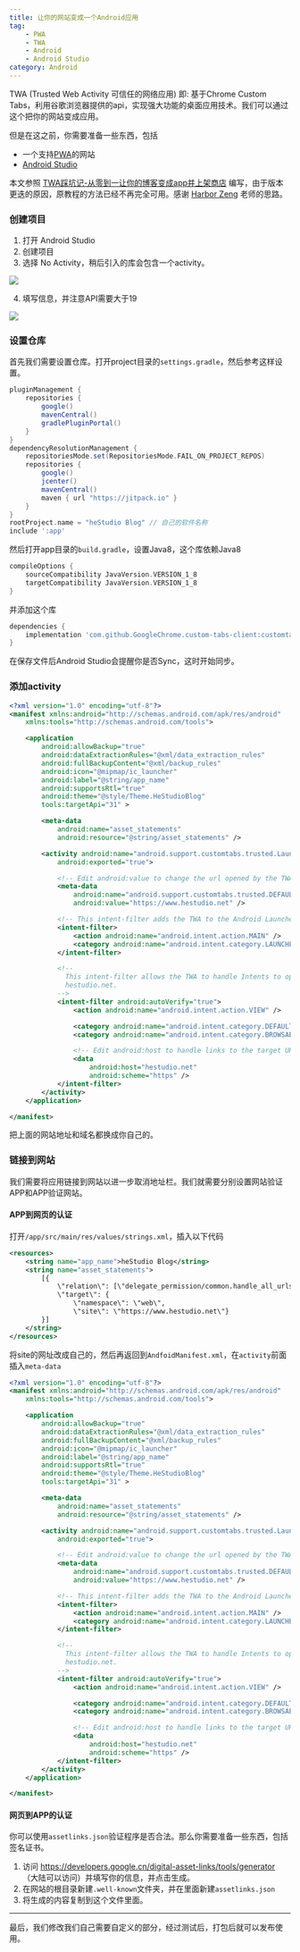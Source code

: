 ```yaml
---
title: 让你的网站变成一个Android应用
tag: 
    - PWA
    - TWA
    - Android
    - Android Studio
category: Android
---
```


TWA (Trusted Web Activity 可信任的网络应用) 即: 基于Chrome Custom Tabs，利用谷歌浏览器提供的api，实现强大功能的桌面应用技术。我们可以通过这个把你的网站变成应用。

但是在这之前，你需要准备一些东西，包括
- 一个支持[PWA](https://learn.microsoft.com/zh-cn/microsoft-edge/progressive-web-apps-chromium/)的网站
- [Android Studio](https://developer.android.google.cn/studio/)

本文参照 [TWA踩坑记-从零到一让你的博客变成app并上架商店](https://tellyouwhat.cn/p/twa-you-blog-can-become-an-app/#toc-heading-1) 编写，由于版本更迭的原因，原教程的方法已经不再完全可用。感谢 [Harbor Zeng](https://tellyouwhat.cn/) 老师的思路。

<!-- more -->

### 创建项目
1. 打开 Android Studio
2. 创建项目
3. 选择 No Activity，稍后引入的库会包含一个activity。

![](https://image.hestudio.net/img/2023/01/30/63d7d7edcd6c9.png)

4. 填写信息，并注意API需要大于19

![](https://image.hestudio.net/img/2023/01/30/63d7d87ed4e75.png)

### 设置仓库
首先我们需要设置仓库。打开project目录的`settings.gradle`，然后参考这样设置。

```gradle
pluginManagement {
    repositories {
        google()
        mavenCentral()
        gradlePluginPortal()
    }
}
dependencyResolutionManagement {
    repositoriesMode.set(RepositoriesMode.FAIL_ON_PROJECT_REPOS)
    repositories {
        google()
        jcenter()
        mavenCentral()
        maven { url "https://jitpack.io" }
    }
}
rootProject.name = "heStudio Blog" // 自己的软件名称
include ':app'

```

然后打开app目录的`build.gradle`，设置Java8，这个库依赖Java8

```gradle
compileOptions {
    sourceCompatibility JavaVersion.VERSION_1_8
    targetCompatibility JavaVersion.VERSION_1_8
}
```

并添加这个库

```gradle
dependencies {
    implementation 'com.github.GoogleChrome.custom-tabs-client:customtabs:d08e93fce3'
}
```

在保存文件后Android Studio会提醒你是否Sync，这时开始同步。

### 添加activity
```xml {19-48}
<?xml version="1.0" encoding="utf-8"?>
<manifest xmlns:android="http://schemas.android.com/apk/res/android"
    xmlns:tools="http://schemas.android.com/tools">

    <application
        android:allowBackup="true"
        android:dataExtractionRules="@xml/data_extraction_rules"
        android:fullBackupContent="@xml/backup_rules"
        android:icon="@mipmap/ic_launcher"
        android:label="@string/app_name"
        android:supportsRtl="true"
        android:theme="@style/Theme.HeStudioBlog"
        tools:targetApi="31" >

        <meta-data
            android:name="asset_statements"
            android:resource="@string/asset_statements" />

        <activity android:name="android.support.customtabs.trusted.LauncherActivity"
            android:exported="true">

            <!-- Edit android:value to change the url opened by the TWA -->
            <meta-data
                android:name="android.support.customtabs.trusted.DEFAULT_URL"
                android:value="https://www.hestudio.net" />

            <!-- This intent-filter adds the TWA to the Android Launcher -->
            <intent-filter>
                <action android:name="android.intent.action.MAIN" />
                <category android:name="android.intent.category.LAUNCHER" />
            </intent-filter>

            <!--
              This intent-filter allows the TWA to handle Intents to open
              hestudio.net.
            -->
            <intent-filter android:autoVerify="true">
                <action android:name="android.intent.action.VIEW" />

                <category android:name="android.intent.category.DEFAULT" />
                <category android:name="android.intent.category.BROWSABLE" />

                <!-- Edit android:host to handle links to the target URL-->
                <data
                    android:host="hestudio.net"
                    android:scheme="https" />
            </intent-filter>
        </activity>
    </application>

</manifest>
```

把上面的网站地址和域名都换成你自己的。

### 链接到网站
我们需要将应用链接到网站以进一步取消地址栏。我们就需要分别设置网站验证APP和APP验证网站。

#### APP到网页的认证
打开`/app/src/main/res/values/strings.xml`，插入以下代码
```xml {3-10}
<resources>
    <string name="app_name">heStudio Blog</string>
    <string name="asset_statements">
        [{
            \"relation\": [\"delegate_permission/common.handle_all_urls\"],
            \"target\": {
                \"namespace\": \"web\",
                \"site\": \"https://www.hestudio.net\"}
        }]
    </string>
</resources>
```

将site的网址改成自己的，然后再返回到`AndfoidManifest.xml`，在`activity`前面插入`meta-data`

```xml {15-17}
<?xml version="1.0" encoding="utf-8"?>
<manifest xmlns:android="http://schemas.android.com/apk/res/android"
    xmlns:tools="http://schemas.android.com/tools">

    <application
        android:allowBackup="true"
        android:dataExtractionRules="@xml/data_extraction_rules"
        android:fullBackupContent="@xml/backup_rules"
        android:icon="@mipmap/ic_launcher"
        android:label="@string/app_name"
        android:supportsRtl="true"
        android:theme="@style/Theme.HeStudioBlog"
        tools:targetApi="31" >

        <meta-data
            android:name="asset_statements"
            android:resource="@string/asset_statements" />

        <activity android:name="android.support.customtabs.trusted.LauncherActivity"
            android:exported="true">

            <!-- Edit android:value to change the url opened by the TWA -->
            <meta-data
                android:name="android.support.customtabs.trusted.DEFAULT_URL"
                android:value="https://www.hestudio.net" />

            <!-- This intent-filter adds the TWA to the Android Launcher -->
            <intent-filter>
                <action android:name="android.intent.action.MAIN" />
                <category android:name="android.intent.category.LAUNCHER" />
            </intent-filter>

            <!--
              This intent-filter allows the TWA to handle Intents to open
              hestudio.net.
            -->
            <intent-filter android:autoVerify="true">
                <action android:name="android.intent.action.VIEW" />

                <category android:name="android.intent.category.DEFAULT" />
                <category android:name="android.intent.category.BROWSABLE" />

                <!-- Edit android:host to handle links to the target URL-->
                <data
                    android:host="hestudio.net"
                    android:scheme="https" />
            </intent-filter>
        </activity>
    </application>

</manifest>
```

#### 网页到APP的认证
你可以使用`assetlinks.json`验证程序是否合法。那么你需要准备一些东西，包括签名证书。

1. 访问 https://developers.google.cn/digital-asset-links/tools/generator （大陆可以访问）并填写你的信息，并点击生成。
2. 在网站的根目录新建`.well-known`文件夹，并在里面新建`assetlinks.json`
3. 将生成的内容复制到这个文件里面。

---

最后，我们修改我们自己需要自定义的部分，经过测试后，打包后就可以发布使用。


